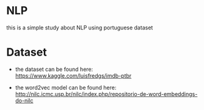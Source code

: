 # NLP
this is a simple study about NLP using portuguese dataset

# Dataset

* the dataset can be found here: https://www.kaggle.com/luisfredgs/imdb-ptbr

* the word2vec model can be found here: http://nilc.icmc.usp.br/nilc/index.php/repositorio-de-word-embeddings-do-nilc